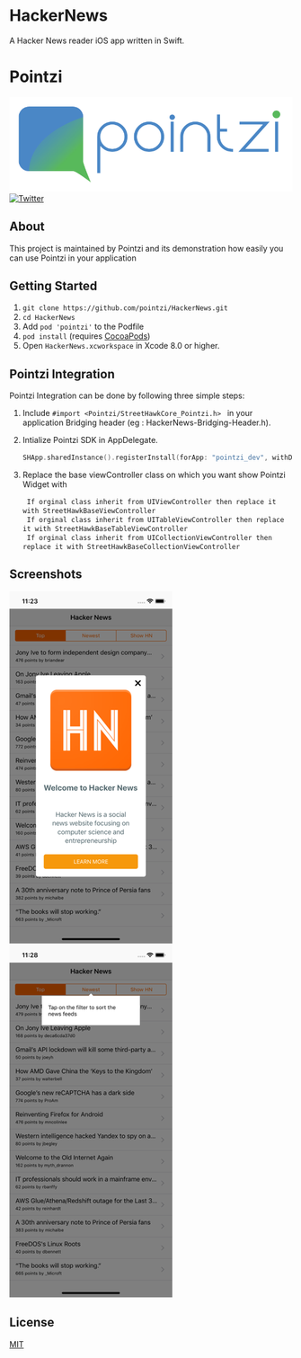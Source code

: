 # HackerNews
A Hacker News reader iOS app written in Swift.

# Pointzi
![Main View](Resources/header.png)
[![Twitter](https://img.shields.io/badge/Twitter-%40usepointzi-blue.svg)](https://twitter.com/usepointzi)

## About
This project is maintained by Pointzi and its demonstration how easily you can use Pointzi in your application<br>


## Getting Started

1. `git clone https://github.com/pointzi/HackerNews.git`
2. `cd HackerNews`
3.  Add `pod 'pointzi'` to the Podfile
4. `pod install` (requires [CocoaPods](https://cocoapods.org))
5.  Open `HackerNews.xcworkspace` in Xcode 8.0 or higher.

## Pointzi Integration
Pointzi Integration can be done by following three simple steps:
1. Include `#import <Pointzi/StreetHawkCore_Pointzi.h> ` in your application Bridging header (eg : HackerNews-Bridging-Header.h).
2. Intialize Pointzi SDK in AppDelegate.

    ``` swift
    SHApp.sharedInstance().registerInstall(forApp: "pointzi_dev", withDebugMode: false)
    ```
3. Replace the base viewController class on which you want show Pointzi Widget with

   ```
    If orginal class inherit from UIViewController then replace it with StreetHawkBaseViewController
    If orginal class inherit from UITableViewController then replace it with StreetHawkBaseTableViewController
    If orginal class inherit from UICollectionViewController then replace it with StreetHawkBaseCollectionViewController
   ```

## Screenshots

![Example](Resources/Screenshot1.png)
![Example](Resources/Screenshot2.png)



## License

[MIT](LICENSE)
